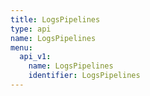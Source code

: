 ```yaml
---
title: LogsPipelines
type: api
name: LogsPipelines
menu:
  api_v1:
    name: LogsPipelines
    identifier: LogsPipelines
---
```

